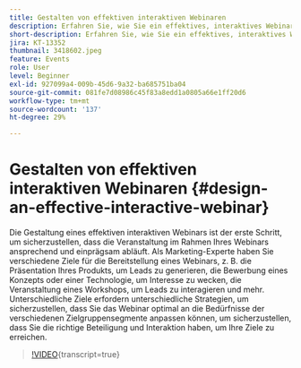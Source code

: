 ```yaml
---
title: Gestalten von effektiven interaktiven Webinaren
description: Erfahren Sie, wie Sie ein effektives, interaktives Webinar erstellen und gestalten.
short-description: Erfahren Sie, wie Sie ein effektives, interaktives Webinar gestalten können. Das ist der erste Schritt, um sicherzustellen, dass Ihr Webinar-Ereignis ansprechend ist und unvergesslich bleibt.
jira: KT-13352
thumbnail: 3418602.jpeg
feature: Events
role: User
level: Beginner
exl-id: 927099a4-009b-45d6-9a32-ba685751ba04
source-git-commit: 081fe7d08986c45f83a8edd1a0805a66e1ff20d6
workflow-type: tm+mt
source-wordcount: '137'
ht-degree: 29%

---
```


# Gestalten von effektiven interaktiven Webinaren {#design-an-effective-interactive-webinar}

Die Gestaltung eines effektiven interaktiven Webinars ist der erste Schritt, um sicherzustellen, dass die Veranstaltung im Rahmen Ihres Webinars ansprechend und einprägsam abläuft. Als Marketing-Experte haben Sie verschiedene Ziele für die Bereitstellung eines Webinars, z. B. die Präsentation Ihres Produkts, um Leads zu generieren, die Bewerbung eines Konzepts oder einer Technologie, um Interesse zu wecken, die Veranstaltung eines Workshops, um Leads zu interagieren und mehr. Unterschiedliche Ziele erfordern unterschiedliche Strategien, um sicherzustellen, dass Sie das Webinar optimal an die Bedürfnisse der verschiedenen Zielgruppensegmente anpassen können, um sicherzustellen, dass Sie die richtige Beteiligung und Interaktion haben, um Ihre Ziele zu erreichen.

>[!VIDEO](https://video.tv.adobe.com/v/3418602?quality=12&learn=on){transcript=true}
